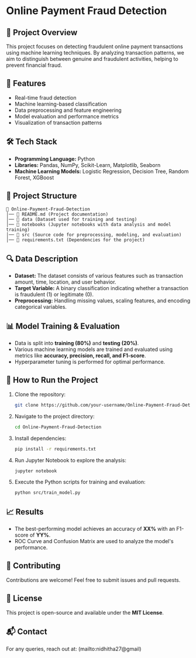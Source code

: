 # Online Payment Fraud Detection

## 📌 Project Overview
This project focuses on detecting fraudulent online payment transactions using machine learning techniques. By analyzing transaction patterns, we aim to distinguish between genuine and fraudulent activities, helping to prevent financial fraud.

## 🚀 Features
- Real-time fraud detection
- Machine learning-based classification
- Data preprocessing and feature engineering
- Model evaluation and performance metrics
- Visualization of transaction patterns

## 🛠️ Tech Stack
- **Programming Language:** Python
- **Libraries:** Pandas, NumPy, Scikit-Learn, Matplotlib, Seaborn
- **Machine Learning Models:** Logistic Regression, Decision Tree, Random Forest, XGBoost

## 📂 Project Structure
```
📁 Online-Payment-Fraud-Detection
│── 📄 README.md (Project documentation)
│── 📂 data (Dataset used for training and testing)
│── 📂 notebooks (Jupyter notebooks with data analysis and model training)
│── 📂 src (Source code for preprocessing, modeling, and evaluation)
│── 📄 requirements.txt (Dependencies for the project)
```

## 🔍 Data Description
- **Dataset:** The dataset consists of various features such as transaction amount, time, location, and user behavior.
- **Target Variable:** A binary classification indicating whether a transaction is fraudulent (1) or legitimate (0).
- **Preprocessing:** Handling missing values, scaling features, and encoding categorical variables.

## 📊 Model Training & Evaluation
- Data is split into **training (80%)** and **testing (20%)**.
- Various machine learning models are trained and evaluated using metrics like **accuracy, precision, recall, and F1-score**.
- Hyperparameter tuning is performed for optimal performance.

## 📌 How to Run the Project
1. Clone the repository:
   ```bash
   git clone https://github.com/your-username/Online-Payment-Fraud-Detection.git
   ```
2. Navigate to the project directory:
   ```bash
   cd Online-Payment-Fraud-Detection
   ```
3. Install dependencies:
   ```bash
   pip install -r requirements.txt
   ```
4. Run Jupyter Notebook to explore the analysis:
   ```bash
   jupyter notebook
   ```
5. Execute the Python scripts for training and evaluation:
   ```bash
   python src/train_model.py
   ```

## 📈 Results
- The best-performing model achieves an accuracy of **XX%** with an F1-score of **YY%**.
- ROC Curve and Confusion Matrix are used to analyze the model's performance.

## 🤝 Contributing
Contributions are welcome! Feel free to submit issues and pull requests.

## 📜 License
This project is open-source and available under the **MIT License**.

## 📬 Contact
For any queries, reach out at: (mailto:nidhitha27@gmail)

